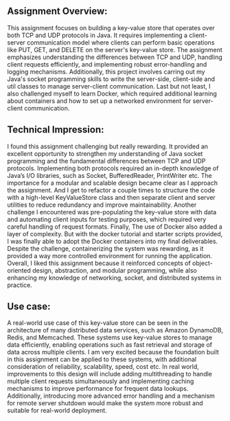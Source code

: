 ## Assignment Overview:
This assignment focuses on building a key-value store that operates over both TCP and UDP protocols in Java. It requires implementing a client-server communication model where clients can perform basic operations like PUT, GET, and DELETE on the server's key-value store. 
The assignment emphasizes understanding the differences between TCP and UDP, handling client requests efficiently, and implementing robust error-handling and logging mechanisms. 
Additionally, this project involves carring out my Java's socket programming skills to write the server-side, client-side and util classes to manage server-client communication. 
Last but not least, I also challenged myself to learn Docker, which required additional learning about containers and how to set up a networked environment for server-client communication.

## Technical Impression:
I found this assignment challenging but really rewarding. It provided an excellent opportunity to strengthen my understanding of Java socket programming and the fundamental differences between TCP and UDP protocols. 
Implementing both protocols required an in-depth knowledge of Java’s I/O libraries, such as Socket, BufferedReader, PrintWriter etc. 
The importance for a modular and scalable design became clear as I approach the assignment. 
And I get to refactor a couple times to structure the code with a high-level KeyValueStore class and then separate client and server utilities to reduce redundancy and improve maintainability. 
Another challenge I encountered was pre-populating the key-value store with data and automating client inputs for testing purposes, which required very careful handling of request formats. 
Finally, The use of Docker also added a layer of complexity. But with the docker tutorial and starter scripts provided, I was finally able to adopt the Docker containers into my final deliverables.
Despite the challenge, containerizing the system was rewarding, as it provided a way more controlled environment for running the application. 
Overall, I liked this assignment because it reinforced concepts of object-oriented design, abstraction, and modular programming, while also enhancing my knowledge of networking, socket, and distributed systems in practice.


## Use case:
A real-world use case of this key-value store can be seen in the architecture of many distributed data services, such as Amazon DynamoDB, Redis, and Memcached. 
These systems use key-value stores to manage data efficiently, enabling operations such as fast retrieval and storage of data across multiple clients. 
I am very excited because the foundation built in this assignment can be applied to these systems, with additional consideration of reliability, scalability, speed, cost etc. 
In real world, improvements to this design will include adding multithreading to handle multiple client requests simultaneously and implementing caching mechanisms to improve performance for frequent data lookups. 
Additionally, introducing more advanced error handling and a mechanism for remote server shutdown would make the system more robust and suitable for real-world deployment.